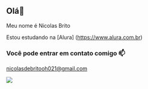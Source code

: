 ## Olá🥇

Meu nome é Nicolas Brito

Estou estudando na [Alura] (https://www.alura.com.br)

### Você pode entrar em contato comigo 📫

nicolasdebritooh021@gmail.com

![](https://media.tenor.com/_kBHclUREHcAAAAM/%C3%A7rpik-kurd%C3%AE.gif)








